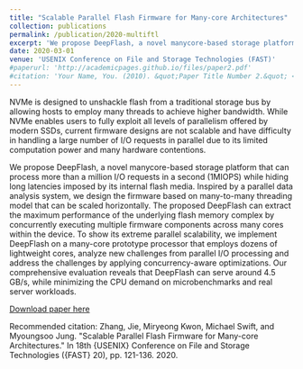 ```yaml
---
title: "Scalable Parallel Flash Firmware for Many-core Architectures"
collection: publications
permalink: /publication/2020-multiftl
excerpt: 'We propose DeepFlash, a novel manycore-based storage platform that can process more than a million I/O requests in a second (1MIOPS) while hiding long latencies imposed by its internal flash media. Inspired by a parallel data analysis system, we design the firmware based on many-to-many threading model that can be scaled horizontally. The proposed DeepFlash can extract the maximum performance of the underlying flash memory complex by concurrently executing multiple firmware components across many cores within the device. To show its extreme parallel scalability, we implement DeepFlash on a many-core prototype processor that employs dozens of lightweight cores, analyze new challenges from parallel I/O processing and address the challenges by applying concurrency-aware optimizations. Our comprehensive evaluation reveals that DeepFlash can serve around 4.5 GB/s, while minimizing the CPU demand on microbenchmarks and real server workloads.'
date: 2020-03-01
venue: 'USENIX Conference on File and Storage Technologies (FAST)'
#paperurl: 'http://academicpages.github.io/files/paper2.pdf'
#citation: 'Your Name, You. (2010). &quot;Paper Title Number 2.&quot; <i>Journal 1</i>. 1(2).'
---
```

NVMe is designed to unshackle flash from a traditional storage bus by allowing hosts to employ many threads to achieve higher bandwidth. While NVMe enables users to fully exploit all levels of parallelism offered by modern SSDs, current firmware designs are not scalable and have difficulty in handling a large number of I/O requests in parallel due to its limited computation power and many hardware contentions.

We propose DeepFlash, a novel manycore-based storage platform that can process more than a million I/O requests in a second (1MIOPS) while hiding long latencies imposed by its internal flash media. Inspired by a parallel data analysis system, we design the firmware based on many-to-many threading model that can be scaled horizontally. The proposed DeepFlash can extract the maximum performance of the underlying flash memory complex by concurrently executing multiple firmware components across many cores within the device. To show its extreme parallel scalability, we implement DeepFlash on a many-core prototype processor that employs dozens of lightweight cores, analyze new challenges from parallel I/O processing and address the challenges by applying concurrency-aware optimizations. Our comprehensive evaluation reveals that DeepFlash can serve around 4.5 GB/s, while minimizing the CPU demand on microbenchmarks and real server workloads.

[Download paper here](https://www.usenix.org/system/files/fast20-zhang_jie.pdf)

Recommended citation: Zhang, Jie, Miryeong Kwon, Michael Swift, and Myoungsoo Jung. "Scalable Parallel Flash Firmware for Many-core Architectures." In 18th {USENIX} Conference on File and Storage Technologies ({FAST} 20), pp. 121-136. 2020.